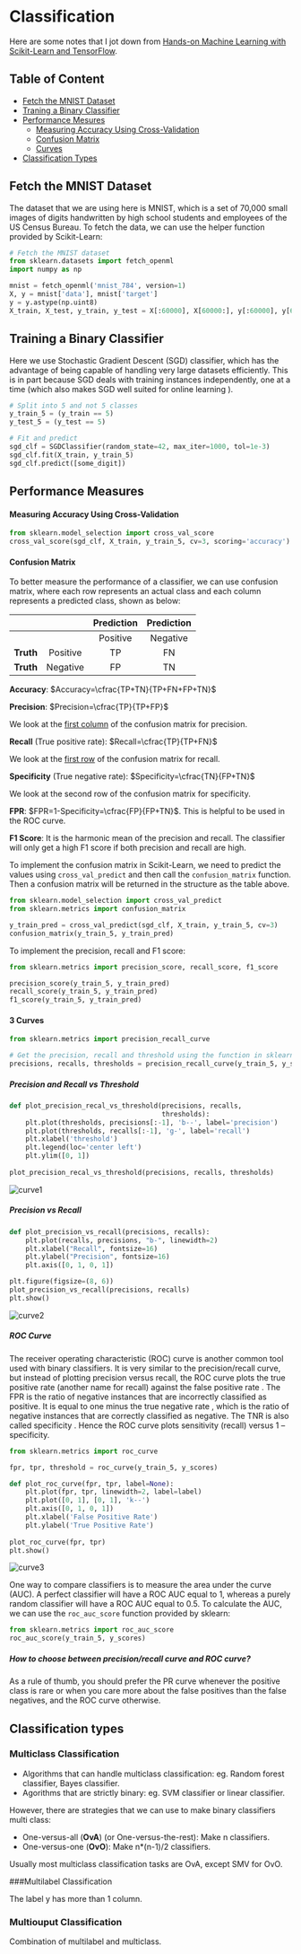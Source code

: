 # Classification

Here are some notes that I jot down from [Hands-on Machine Learning with Scikit-Learn and TensorFlow](http://shop.oreilly.com/product/0636920052289.do). 

## Table of Content

- [Fetch the MNIST Dataset](#1)
- [Traning a Binary Classifier](#2)
- [Performance Mesures](#3)
  - [Measuring Accuracy Using Cross-Validation](#3-1)
  - [Confusion Matrix](#3-2)
  - [Curves](#3-3)
- [Classification Types](#4)

<a name='1'></a>

## Fetch the MNIST Dataset

The dataset that we are using here is MNIST, which is a set of 70,000 small images of digits handwritten by high school students and employees of the US Census Bureau. To fetch the data, we can use the helper function provided by Scikit-Learn:

```python
# Fetch the MNIST dataset
from sklearn.datasets import fetch_openml
import numpy as np

mnist = fetch_openml('mnist_784', version=1)
X, y = mnist['data'], mnist['target']
y = y.astype(np.uint8)
X_train, X_test, y_train, y_test = X[:60000], X[60000:], y[:60000], y[60000:]
```

## Training a Binary Classifier

Here we use Stochastic Gradient Descent (SGD) classifier, which has the advantage of being capable of handling very large datasets efficiently. This is in part because SGD deals with training instances independently, one at a time (which also makes SGD well suited for online learning ).

```python
# Split into 5 and not 5 classes
y_train_5 = (y_train == 5)
y_test_5 = (y_test == 5)

# Fit and predict
sgd_clf = SGDClassifier(random_state=42, max_iter=1000, tol=1e-3)
sgd_clf.fit(X_train, y_train_5)
sgd_clf.predict([some_digit])
```

## Performance Measures

#### Measuring Accuracy Using Cross-Validation

```python
from sklearn.model_selection import cross_val_score
cross_val_score(sgd_clf, X_train, y_train_5, cv=3, scoring='accuracy')
```

####  Confusion Matrix

To better measure the performance of a classifier, we can use confusion matrix, where each row represents an actual class and each column represents a predicted class, shown as below:

|           |          | Prediction | Prediction |
| :-------: | :------: | :--------: | :--------: |
|           |          |  Positive  |  Negative  |
| **Truth** | Positive |     TP     |     FN     |
| **Truth** | Negative |     FP     |     TN     |

**Accuracy**: $Accuracy=\cfrac{TP+TN}{TP+FN+FP+TN}$

**Precision**: $Precision=\cfrac{TP}{TP+FP}$

We look at the <u>first  column</u> of the confusion matrix for precision.

**Recall** (True positive rate): $Recall=\cfrac{TP}{TP+FN}$

We look at the <u>first row</u> of the confusion matrix for recall.

**Specificity** (True negative rate): $Specificity=\cfrac{TN}{FP+TN}$

We look at the second row of the confusion matrix for specificity.

**FPR**: $FPR=1-Specificity=\cfrac{FP}{FP+TN}$. This is helpful to be used in the ROC curve.

**F1 Score**: It is the harmonic mean of the precision and recall. The classifier will only get a high F1 score if both precision and recall are high.

To implement the confusion matrix in Scikit-Learn, we need to predict the values using `cross_val_predict` and then call the `confusion_matrix` function. Then a confusion matrix will be returned in the structure as the table above.

```python
from sklearn.model_selection import cross_val_predict
from sklearn.metrics import confusion_matrix

y_train_pred = cross_val_predict(sgd_clf, X_train, y_train_5, cv=3)
confusion_matrix(y_train_5, y_train_pred)
```

To implement the precision, recall and F1 score:

```python
from sklearn.metrics import precision_score, recall_score, f1_score

precision_score(y_train_5, y_train_pred)
recall_score(y_train_5, y_train_pred)
f1_score(y_train_5, y_train_pred)
```

#### 3 Curves

```python
from sklearn.metrics import precision_recall_curve

# Get the precision, recall and threshold using the function in sklearn
precisions, recalls, thresholds = precision_recall_curve(y_train_5, y_scores)
```

##### Precision and Recall vs Threshold

```python
def plot_precision_recal_vs_threshold(precisions, recalls, 
                                      thresholds):
    plt.plot(thresholds, precisions[:-1], 'b--', label='precision')
    plt.plot(thresholds, recalls[:-1], 'g-', label='recall')
    plt.xlabel('threshold')
    plt.legend(loc='center left')
    plt.ylim([0, 1])
    
plot_precision_recal_vs_threshold(precisions, recalls, thresholds)
```

![curve1](/Users/Zhou/Documents/DataScience/DS_tools/machine_learning/classification/curve1.png)

##### Precision vs Recall

```python
def plot_precision_vs_recall(precisions, recalls):
    plt.plot(recalls, precisions, "b-", linewidth=2)
    plt.xlabel("Recall", fontsize=16)
    plt.ylabel("Precision", fontsize=16)
    plt.axis([0, 1, 0, 1])

plt.figure(figsize=(8, 6))
plot_precision_vs_recall(precisions, recalls)
plt.show()
```



![curve2](/Users/Zhou/Documents/DataScience/DS_tools/machine_learning/classification/curve2.png)

##### ROC Curve

The receiver operating characteristic (ROC) curve is another common tool used with binary classifiers. It is very similar to the precision/recall curve, but instead of plotting precision versus recall, the ROC curve plots the true positive rate (another name for recall) against the false positive rate . The FPR is the ratio of negative instances that are incorrectly classified as positive. It is equal to one minus the true negative rate , which is the ratio of negative instances that are correctly classified as negative. The TNR is also called specificity . Hence the ROC curve plots sensitivity (recall) versus 1 – specificity. 

```python
from sklearn.metrics import roc_curve

fpr, tpr, threshold = roc_curve(y_train_5, y_scores)

def plot_roc_curve(fpr, tpr, label=None):
    plt.plot(fpr, tpr, linewidth=2, label=label)
    plt.plot([0, 1], [0, 1], 'k--')
    plt.axis([0, 1, 0, 1])
    plt.xlabel('False Positive Rate')
    plt.ylabel('True Positive Rate')
    
plot_roc_curve(fpr, tpr)
plt.show()
```



![curve3](/Users/Zhou/Documents/DataScience/DS_tools/machine_learning/classification/curve3.png)

One way to compare classifiers is to measure the area under the curve (AUC). A perfect classifier will have a ROC AUC equal to 1, whereas a purely random classifier will have a ROC AUC equal to 0.5. To calculate the AUC, we can use the `roc_auc_score` function provided by sklearn:

```python
from sklearn.metrics import roc_auc_score
roc_auc_score(y_train_5, y_scores)
```

##### How to choose between precision/recall curve and ROC curve?

As a rule of thumb, you should prefer the PR curve whenever the positive class is rare or when you care more about the false positives than the false negatives, and the ROC curve otherwise. 

## Classification types

### Multiclass Classification

- Algorithms that can handle multiclass classification: eg. Random forest classifier, Bayes classifier.
- Agorithms that are strictly binary: eg. SVM classifier or linear classifier.

However, there are strategies that we can use to make binary classifiers multi class:

- One-versus-all (**OvA**) (or One-versus-the-rest): Make n classifiers.
- One-versus-one (**OvO**): Make n*(n-1)/2 classifiers.

Usually most multiclass classification tasks are OvA, except SMV for OvO.

###Multilabel Classification

The label y has more than 1 column.

### Multiouput Classification

Combination of multilabel and multiclass.